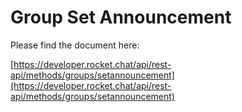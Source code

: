 # Group Set Announcement

Please find the document here: 

[https://developer.rocket.chat/api/rest-api/methods/groups/setannouncement](https://developer.rocket.chat/api/rest-api/methods/groups/setannouncement)


